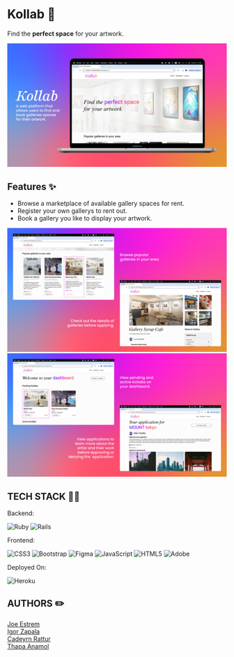 <h1>Kollab 🎨</h1>
<p>Find the <strong>perfect space</strong> for your artwork.</p>

<img src="Kollab-Show-1.png">

<h2>Features ✨</h2>
<ul>
  <li>Browse a marketplace of available gallery spaces for rent.</li>
  <li>Register your own gallerys to rent out.</li>
  <li>Book a gallery you like to display your artwork.</li>
</ul>

<img src="Kollab-Show-2.png">
<img src="Kollab-Show-3.png">


<h2>TECH STACK 👨‍💻</h2>

<p>Backend:</p>

![Ruby](https://img.shields.io/badge/ruby-%23CC342D.svg?style=for-the-badge&logo=ruby&logoColor=white) ![Rails](https://img.shields.io/badge/rails-%23CC0000.svg?style=for-the-badge&logo=ruby-on-rails&logoColor=white)

<p>Frontend:</p>

![CSS3](https://img.shields.io/badge/css3-%231572B6.svg?style=for-the-badge&logo=css3&logoColor=white) ![Bootstrap](https://img.shields.io/badge/bootstrap-%23563D7C.svg?style=for-the-badge&logo=bootstrap&logoColor=white)
![Figma](https://img.shields.io/badge/figma-%23F24E1E.svg?style=for-the-badge&logo=figma&logoColor=white) ![JavaScript](https://img.shields.io/badge/javascript-%23323330.svg?style=for-the-badge&logo=javascript&logoColor=%23F7DF1E) ![HTML5](https://img.shields.io/badge/html5-%23E34F26.svg?style=for-the-badge&logo=html5&logoColor=white) ![Adobe](https://img.shields.io/badge/adobe-%23FF0000.svg?style=for-the-badge&logo=adobe&logoColor=white) 
<p>Deployed On:</p>

![Heroku](https://img.shields.io/badge/heroku-%23430098.svg?style=for-the-badge&logo=heroku&logoColor=white) 


<h2>AUTHORS ✏️</h2>
<p>
  <a href="https://github.com/JoeEstrem">Joe Estrem</a><br>
  <a href="https://github.com/Alfonsdefromage">Igor Zapala</a><br>
  <a href="https://github.com/KAYYWHAT">Cadeyrn Rattur</a><br>
  <a href="https://github.com/anamolthapa7">Thapa Anamol</a><br>
</p>
